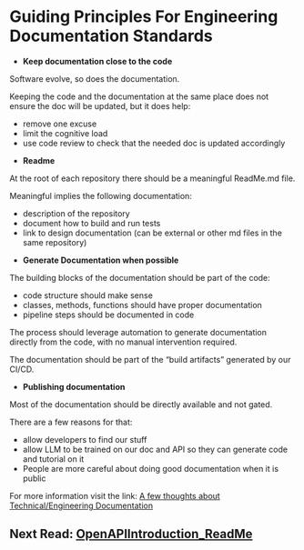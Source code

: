 # Guiding Principles For Engineering Documentation Standards
* **Keep documentation close to the code**

Software evolve, so does the documentation.

Keeping the code and the documentation at the same place does not ensure the doc will be updated, but it does help:
  - remove one excuse
  - limit the cognitive load
  - use code review to check that the needed doc is updated accordingly

* **Readme**
  
At the root of each repository there should be a meaningful ReadMe.md file.

Meaningful implies the following documentation:
  - description of the repository
  - document how to build and run tests
  - link to design documentation (can be external or other md files in the same repository)

* **Generate Documentation when possible**
  
The building blocks of the documentation should be part of the code:
  - code structure should make sense
  - classes, methods, functions should have proper documentation
  - pipeline steps should be documented in code

The process should leverage automation to generate documentation directly from the code, with no manual intervention required.

The documentation should be part of the “build artifacts” generated by our CI/CD.

* **Publishing documentation**
  
Most of the documentation should be directly available and not gated.

There are a few reasons for that:
  - allow developers to find our stuff
  - allow LLM to be trained on our doc and API so they can generate code and tutorial on it
  - People are more careful about doing good documentation when it is public

For more information visit the link: <a href="https://hyland.atlassian.net/wiki/spaces/TD2/pages/2340815989">A few thoughts about Technical/Engineering Documentation</a>

## Next Read: <a href="https://github.com/kaushiknatua12345/EnginneringDocRepo/blob/master/OpenAPIIntroduction_ReadMe.md">OpenAPIIntroduction_ReadMe</a>
